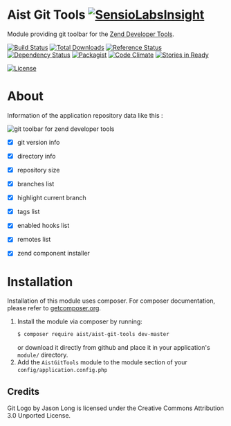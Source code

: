 Aist Git Tools [![SensioLabsInsight](https://insight.sensiolabs.com/projects/d5905635-cc2b-4845-acb2-7548a67d8945/small.png)](https://insight.sensiolabs.com/projects/d5905635-cc2b-4845-acb2-7548a67d8945)
==============
Module providing git toolbar for the [Zend Developer Tools](https://github.com/zendframework/ZendDeveloperTools).

[![Build Status](https://travis-ci.org/ma-si/aist-git-tools.svg?branch=master)](https://travis-ci.org/ma-si/aist-git-tools)
[![Total Downloads](https://poser.pugx.org/aist/aist-git-tools/downloads)](https://packagist.org/packages/aist/aist-git-tools)
[![Reference Status](https://www.versioneye.com/php/aist:aist-git-tools/reference_badge.svg?style=flat)](https://www.versioneye.com/php/aist:aist-git-tools/references)
[![Dependency Status](https://www.versioneye.com/user/projects/55d83a578d9c4b0018000001/badge.svg?style=flat)](https://www.versioneye.com/user/projects/55d83a578d9c4b0018000001)
[![Packagist](https://img.shields.io/packagist/v/aist/aist-git-tools.svg)]()
[![Code Climate](https://codeclimate.com/github/ma-si/aist-git-tools/badges/gpa.svg)](https://codeclimate.com/github/ma-si/aist-git-tools)
[![Stories in Ready](https://badge.waffle.io/ma-si/aist-git-tools.svg?label=ready&title=Ready)](http://waffle.io/ma-si/aist-git-tools)

[![License](https://poser.pugx.org/aist/aist-git-tools/license)](https://packagist.org/packages/aist/aist-git-tools)


About
=====
Information of the application repository data like this :

![git toolbar for zend developer tools](https://github.com/ma-si/aist-git-tools/blob/master/data/docs/toolbar.png)

- [x] git version info
- [x] directory info
- [x] repository size
- [x] branches list
- [x] highlight current branch
- [x] tags list
- [x] enabled hooks list
- [x] remotes list
- [x] zend component installer


Installation
============
Installation of this module uses composer. For composer documentation, please refer to
[getcomposer.org](http://getcomposer.org/).

1. Install the module via composer by running:
    ```sh
    $ composer require aist/aist-git-tools dev-master
    ```
   or download it directly from github and place it in your application's `module/` directory.
2. Add the `AistGitTools` module to the module section of your `config/application.config.php`


Credits
-------
Git Logo by Jason Long is licensed under the Creative Commons Attribution 3.0 Unported License.
